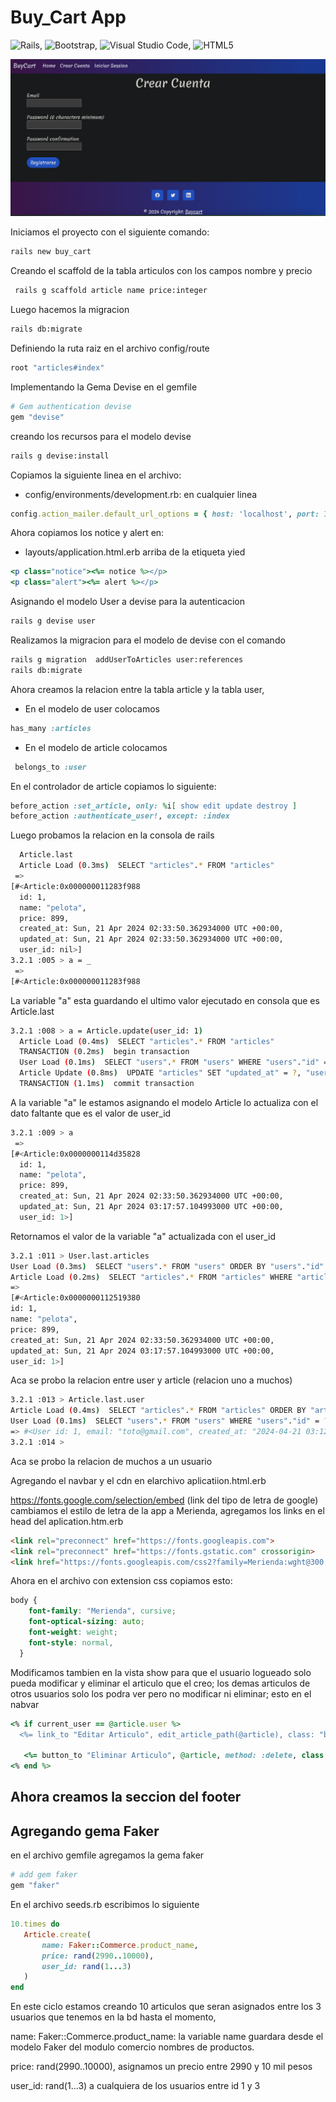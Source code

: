 # Buy_Cart App


![Rails](https://img.shields.io/badge/rails-%23CC0000.svg?style=for-the-badge&logo=ruby-on-rails&logoColor=white), ![Bootstrap](https://img.shields.io/badge/bootstrap-%238511FA.svg?style=for-the-badge&logo=bootstrap&logoColor=white), ![Visual Studio Code](https://img.shields.io/badge/Visual%20Studio%20Code-0078d7.svg?style=for-the-badge&logo=visual-studio-code&logoColor=white),	![HTML5](https://img.shields.io/badge/html5-%23E34F26.svg?style=for-the-badge&logo=html5&logoColor=white)



![buy_cart](app/assets/images/buy_cart.png)








Iniciamos el proyecto con el siguiente comando:
```bash
rails new buy_cart
```

Creando el scaffold de la tabla articulos con los campos nombre y precio

```bash
 rails g scaffold article name price:integer
```
Luego hacemos la migracion
```bash
rails db:migrate
```

Definiendo la ruta raiz en el archivo config/route
```ruby
root "articles#index"
```

Implementando la Gema Devise en el gemfile
```ruby
# Gem authentication devise
gem "devise"
```

creando los recursos para el modelo devise
```bash
rails g devise:install
```

Copiamos la siguiente linea en el archivo: 

* config/environments/development.rb: en cualquier linea
```ruby
config.action_mailer.default_url_options = { host: 'localhost', port: 3000 }
```

Ahora copiamos los notice y alert en:
* layouts/application.html.erb arriba de la etiqueta yied

```ruby
<p class="notice"><%= notice %></p>
<p class="alert"><%= alert %></p>
```

Asignando el modelo User a devise para la autenticacion

```bash
rails g devise user
```

Realizamos la migracion para el modelo de devise con el comando
```bash
rails g migration  addUserToArticles user:references
rails db:migrate
```

Ahora creamos la relacion entre la tabla article y la tabla user, 

* En el modelo de user colocamos
```ruby
has_many :articles
```

* En el modelo de article colocamos
```ruby
 belongs_to :user
 ```

 En el controlador de article copiamos lo siguiente:
 ```ruby
 before_action :set_article, only: %i[ show edit update destroy ]
 before_action :authenticate_user!, except: :index
 ```
 Luego probamos la relacion en la consola de rails

```bash
  Article.last
  Article Load (0.3ms)  SELECT "articles".* FROM "articles"
 => 
[#<Article:0x000000011283f988
  id: 1,
  name: "pelota",
  price: 899,
  created_at: Sun, 21 Apr 2024 02:33:50.362934000 UTC +00:00,
  updated_at: Sun, 21 Apr 2024 02:33:50.362934000 UTC +00:00,
  user_id: nil>] 
3.2.1 :005 > a = _
 => 
[#<Article:0x000000011283f988
```

 La variable "a" esta guardando el ultimo valor ejecutado en 
 consola que es Article.last


```bash
3.2.1 :008 > a = Article.update(user_id: 1)
  Article Load (0.4ms)  SELECT "articles".* FROM "articles"
  TRANSACTION (0.2ms)  begin transaction
  User Load (0.1ms)  SELECT "users".* FROM "users" WHERE "users"."id" = ? LIMIT ?  [["id", 1], ["LIMIT", 1]]
  Article Update (0.8ms)  UPDATE "articles" SET "updated_at" = ?, "user_id" = ? WHERE "articles"."id" = ?  [["updated_at", "2024-04-21 03:17:57.104993"], ["user_id", 1], ["id", 1]]
  TRANSACTION (1.1ms)  commit transaction
```
  A la variable "a" le estamos asignando el modelo Article lo actualiza
  con el dato faltante que es el valor de user_id

```bash
3.2.1 :009 > a
 => 
[#<Article:0x0000000114d35828
  id: 1,
  name: "pelota",
  price: 899,
  created_at: Sun, 21 Apr 2024 02:33:50.362934000 UTC +00:00,
  updated_at: Sun, 21 Apr 2024 03:17:57.104993000 UTC +00:00,
  user_id: 1>] 
```
 Retornamos el valor de la variable "a" actualizada con el user_id

  ```bash
  3.2.1 :011 > User.last.articles
  User Load (0.3ms)  SELECT "users".* FROM "users" ORDER BY "users"."id" DESC LIMIT ?  [["LIMIT", 1]]
  Article Load (0.2ms)  SELECT "articles".* FROM "articles" WHERE "articles"."user_id" = ?  [["user_id", 1]]
 => 
[#<Article:0x0000000112519380
  id: 1,
  name: "pelota",
  price: 899,
  created_at: Sun, 21 Apr 2024 02:33:50.362934000 UTC +00:00,
  updated_at: Sun, 21 Apr 2024 03:17:57.104993000 UTC +00:00,
  user_id: 1>] 
  ```

  Aca se probo la relacion entre user y article (relacion uno a muchos)

  ```bash
  3.2.1 :013 > Article.last.user
  Article Load (0.4ms)  SELECT "articles".* FROM "articles" ORDER BY "articles"."id" DESC LIMIT ?  [["LIMIT", 1]]
  User Load (0.1ms)  SELECT "users".* FROM "users" WHERE "users"."id" = ? LIMIT ?  [["id", 1], ["LIMIT", 1]]
 => #<User id: 1, email: "toto@gmail.com", created_at: "2024-04-21 03:12:30.018903000 +0000", updated_at: "2024-04-21 03:12:30.018903000 +0000"> 
3.2.1 :014 > 
```

Aca se probo la relacion de muchos a un usuario


Agregando el navbar y el cdn en elarchivo aplicatiion.html.erb

https://fonts.google.com/selection/embed (link del tipo de letra de google)
cambiamos el estilo de letra de la app a Merienda, agregamos los links
en el head del aplication.htm.erb

```html
<link rel="preconnect" href="https://fonts.googleapis.com">
<link rel="preconnect" href="https://fonts.gstatic.com" crossorigin>
<link href="https://fonts.googleapis.com/css2?family=Merienda:wght@300..900&display=swap" rel="stylesheet">
```

Ahora en el archivo con extension css copiamos esto:

```css
body {
    font-family: "Merienda", cursive;
    font-optical-sizing: auto;
    font-weight: weight;
    font-style: normal,
  }
  ```

  Modificamos tambien en la vista show para que el usuario logueado solo pueda modificar y eliminar el articulo que el creo; los demas articulos de otros usuarios solo los 
  podra ver pero no modificar ni eliminar; esto en el nabvar

  ```ruby
  <% if current_user == @article.user %>
    <%= link_to "Editar Articulo", edit_article_path(@article), class: "badge rounded-pill text-bg-primary" %> 
    
     <%= button_to "Eliminar Articulo", @article, method: :delete, class: "badge rounded-pill text-bg-primary" %>
  <% end %>  
```

## Ahora creamos la seccion del footer

## Agregando gema Faker

en el archivo gemfile agregamos la gema faker

 ```ruby
 # add gem faker
 gem "faker"
```

En el archivo seeds.rb escribimos lo siguiente

 ```ruby
 10.times do
    Article.create(
        name: Faker::Commerce.product_name,
        price: rand(2990..10000),
        user_id: rand(1...3)
    )
end
```
En este ciclo estamos creando 10 articulos que seran asignados
entre los 3 usuarios que tenemos en la bd hasta el momento,

name: Faker::Commerce.product_name: la variable name
guardara desde el modelo Faker del modulo comercio
nombres de productos.

price: rand(2990..10000), asignamos un precio entre 2990 y 10 mil pesos

user_id: rand(1...3) a cualquiera de los usuarios entre id 1 y 3



